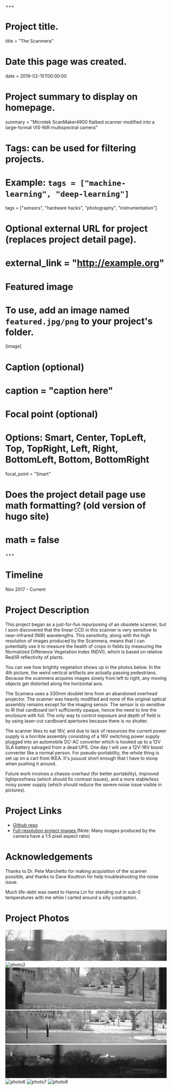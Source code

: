 +++
# Project title.
title = "The Scanmera"

# Date this page was created.
date = 2019-02-15T00:00:00

# Project summary to display on homepage.
summary = "Microtek ScanMaker4900 flatbed scanner modified into a large-format VIS-NIR multispectral camera"

# Tags: can be used for filtering projects.
# Example: `tags = ["machine-learning", "deep-learning"]`
tags = ["sensors", "hardware hacks", "photography", "instrumentation"]

# Optional external URL for project (replaces project detail page).
# external_link = "http://example.org"

# Featured image
# To use, add an image named `featured.jpg/png` to your project's folder.
[image]
# Caption (optional)
#  caption = "caption here"

# Focal point (optional)
# Options: Smart, Center, TopLeft, Top, TopRight, Left, Right, BottomLeft, Bottom, BottomRight
  focal_point = "Smart"

# Does the project detail page use math formatting? (old version of hugo site)
# math = false

+++

# Timeline
Nov 2017 - Current


# Project Description
This project began as a just-for-fun repurposing of an obsolete scanner, but I soon discovered that the linear CCD in this scanner is very sensitive to near-infrared (NIR) wavelengths. This sensitivity, along with the high resolution of images produced by the Scanmera, means that I can potentially use it to measure the health of crops in fields by measuring the Normalized Difference Vegetation Index (NDVI), which is based on relative Red/IR reflectivity of plants. 

You can see how brightly vegetation shows up in the photos below. In the 4th picture, the weird vertical artifacts are actually passing pedestrians. Because the scanmera acquires images slowly from left to right, any moving objects get distorted along the horizontal axis.

The Scamera uses a 330mm doublet lens from an abandoned overhead projector. The scanner was heavily modified and none of the original optical assembly remains except for the imaging sensor. The sensor is so sensitive to IR that cardboard isn’t sufficiently opaque, hence the need to line the enclosure with foil. The only way to control exposure and depth of field is by using laser-cut cardboard apertures because there is no shutter. 

The scanner likes to eat 16V, and due to lack of resources the current power supply is a horrible assembly consisting of a 16V switching power supply plugged into an automobile DC-AC converter which is hooked up to a 12V SLA battery salvaged from a dead UPS. One day I will use a 12V-16V boost converter like a normal person. For pseudo-portability, the whole thing is set up on a cart from IKEA. It's juuuust short enough that I have to stoop when pushing it around.

Future work involves a chassis overhaul (for better portability), improved lightproofness (which should fix contrast issues), and a more stable/less noisy power supply (which should reduce the severe noise issue visible in pictures). 

# Project Links
- [Github repo](https://github.com/KeiranCantilina/Scanmera)
- [Full-resolution project images ](https://drive.google.com/open?id=11ls2AhE8IGYdJVQsz3RzfAySejQ5RCwX)(Note: Many images produced by the camera have a 1:5 pixel aspect ratio)



# Acknowledgements
 Thanks to Dr. Pete Marchetto for making acquisition of the scanner possible, and thanks to Dane Kouttron for help troubleshooting the noise issue.
 
 Much life-debt was owed to Hanna Lin for standing out in sub-0 temperatures with me while I carted around a silly contraption.


# Project Photos
![photo1](https://github.com/KeiranCantilina/Scanmera/blob/master/test_020_shrunk.png?raw=true)
![photo2](Capture.PNG)
![photo3](test035.png)
![photo4](test034_contrast_compressed.png)
![photo5](11_21_2017_1604_f022_002.png)
![photo6](1121171702.jpg)
![photo7](1115171600c.jpg)
![photo8](1109171409.jpg)


